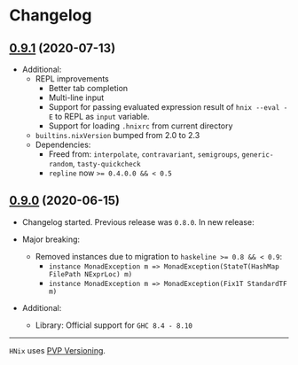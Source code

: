 # Changelog

## [0.9.1](https://github.com/haskell-nix/hnix/compare/0.9.0...0.9.1) (2020-07-13)

* Additional:
  * REPL improvements
    * Better tab completion
    * Multi-line input
    * Support for passing evaluated expression result of `hnix --eval -E`
      to REPL as `input` variable.
    * Support for loading `.hnixrc` from current directory
  * `builtins.nixVersion` bumped from 2.0 to 2.3
  * Dependencies:
    * Freed from: `interpolate`, `contravariant`, `semigroups`, `generic-random`, `tasty-quickcheck`
    * `repline` now `>= 0.4.0.0 && < 0.5`

## [0.9.0](https://github.com/haskell-nix/hnix/compare/0.8.0...0.9.0) (2020-06-15)

* Changelog started. Previous release was `0.8.0`. In new release:

* Major breaking:
  * Removed instances due to migration to `haskeline >= 0.8 && < 0.9`:
    * `instance MonadException m => MonadException(StateT(HashMap FilePath NExprLoc) m)`
    * `instance MonadException m => MonadException(Fix1T StandardTF m)`

* Additional:
  * Library: Official support for `GHC 8.4 - 8.10`

---

`HNix` uses [PVP Versioning][1].

[1]: https://pvp.haskell.org
